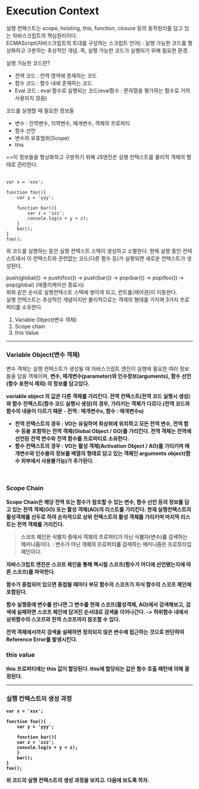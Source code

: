 # Execution Context
실행 컨텍스트는 scope, hoisting, this, function, closure 등의 동작원리를 담고 있는 자바스크립트의 핵심원리이다.   
ECMAScript(자바스크립트의 토대를 구성하는 스크립트 언어) : 실행 가능한 코드를 형상화하고 구분하는 추상적인 개념. 즉, 실행 가능한 코드가 실행되기 위해 필요한 환경.   

실행 가능한 코드란?
- 전역 코드 : 전역 영역에 존재하는 코드
- 함수 코드 : 함수 내에 존재하는 코드
- Eval 코드 : eval 함수로 실행되는 코드(eval함수 : 문자열을 평가하는 함수로 거의 사용되지 않음)

코드를 실행할 때 필요한 정보들
- 변수 : 전역변수, 지역변수, 매개변수, 객체의 프로퍼티
- 함수 선언
- 변수의 유효범위(Scope)
- this

=>이 정보들을 형상화하고 구분하기 위해 JS엔진은 실행 컨텍스트를 물리적 객체의 형태로 관리한다.   
<br/>
      
```JS
var x = 'xxx';

function foo(){
	var y = 'yyy';
	
	function bar(){
		var z = 'zzz';
		console.log(x + y + z);
	}
	bar();
}
foo();
```
위 코드를 실행하는 동안 실행 컨텍스트 스택이 생성하고 소멸한다. 현재 실행 중인 컨텍스트에서 이 컨텍스트와 관련없는 코드(다른 함수 등)가 실행되면 새로운 컨텍스트가 생성된다.

push(global()) -> push(foo()) -> push(bar()) -> pop(bar()) -> pop(foo()) -> pop(global) (애플리케이션 종료시) <br/>
위와 같은 순서로 실행컨텍스트 스택에 쌓이게 되고, 컨트롤(제어권)이 이동한다.
<br/>
실행 컨텍스트는 추상적인 개념이지만 물리적으로는 객체의 형태를 가지며 3가지 프로퍼티를 소유한다.
1. Variable Object(변수 객체)
2. Scope chain
3. this Value

----------
### Variable Object(변수 객체)
변수 객체는 실행 컨텍스트가 생성될 때 자바스크립트 엔진이 실행에 필요한 여러 정보들을 담을 객체이며, <b>변수, 매개변수(parameter)와 인수정보(arguments), 함수 선언(함수 표현식 제외) 의 정보를 담고있다.

variable object 의 값은 다른 객체를 가리킨다.
전역 컨텍스트(전역 코드 실행시 생성)와 함수 컨텍스트(함수 코드 실행시 생성)의 경우, 가리키는 객체가 다르다.(전역 코드와 함수의 내용이 다르기 때문 - 전역 : 매개변수x, 함수 : 매개변수o)

- 전역 컨텍스트의 경우 : 
	VO는 유일하며 최상위에 위치하고 모든 전역 변수, 전역 함수 등을 포함하는 전역 객체(Global Object / GO)를 가리킨다.
	전역 객체는 전역에 선언된 전역 변수와 전역 함수를 프로퍼티로 소유한다.
- 함수 컨텍스트의 경우 : 
	VO는 활성 객체(Activation Object / AO)를 가리키며 매개변수와 인수들의 정보를 배열의 형태로 담고 있는 객체인 arguments object(함수 외부에서 사용불가능)가 추가된다.
<br/>
  
### Scope Chain
Scope Chain은 해당 전역 또는 함수가 참조할 수 있는 변수, 함수 선언 등의 정보를 담고 있는 전역 객체(GO) 또는 활성 객체(AO)의 리스트를 가리킨다.
현재 실행컨텍스트의 활성객체를 선두로 하여 순차적으로 상위 컨텍스트의 활성 객체를 가리키며 마지막 리스트는 전역 객체를 가리킨다.
<br/>
> 스코프 체인은 식별자 중에서 객체의 프로퍼티가 아닌 식별자(변수)를 검색하는 메커니즘이다.
>  : 변수가 아닌 개체의 프로퍼티를 검색하는 매커니즘은 프로토타입 체인이다.

자바스크립트 엔진은 스코프 체인을 통해 렉시컬 스코프(함수가 어디에 선언됐는지에 따른 스코프)를 파악한다.

함수가 중첩되어 있으면 중첩될 때마다 부모 함수의 스코프가 자식 함수의 스코프 체인에 포함된다.

함수 실행중에 변수를 만나면 그 변수를 현재 스코프(활성객체, AO)에서 검색해보고, 검색에 실패하면 스코프 체인에 담겨진 순서대로 검색을 이어나간다. -> 하위함수 내에서 상위함수의 스코프와 전역 스코프까지 참조할 수 있다.

전역  객체에서까지  검색을  실패하면  정의되지  않은 변수에  접근하는  것으로  판단하여 Reference Error를  발생시킨다.

### this value
this 프로퍼티에는 this 값이 할당된다. this에 할당되는 값은 함수 호출 패턴에 의해 결정된다.

-----------------
### 실행 컨텍스트의 생성 과정

```JS
var x = 'xxx';

function foo(){
	var y = 'yyy';
	
	function bar(){
	var z = 'zzz';
	console.log(x + y + z);
	}
	bar();
}
foo();	
```
위 코드의 실행 컨텍스트의 생성 과정을 보자고.
다음에 보도록 하자.

